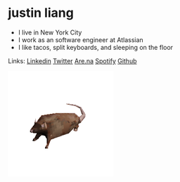 # justin liang

- I live in New York City
- I work as an software engineer at Atlassian
- I like tacos, split keyboards, and sleeping on the floor

Links:
[Linkedin](https://www.linkedin.com/in/justinliang1020/)
[Twitter](https://twitter.com/justinliang1020)
[Are.na](https://www.are.na/justin-liang/channels)
[Spotify](https://open.spotify.com/user/12149388936)
[Github](https://github.com/justinliang1020)

![rat-spinning](rat-spinning.gif)
